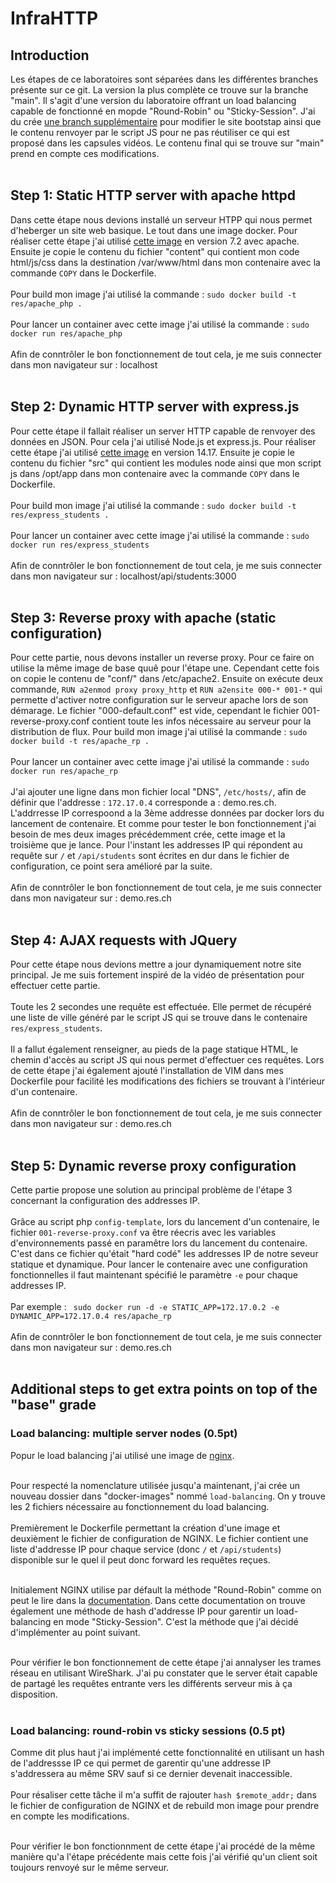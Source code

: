 # InfraHTTP

## Introduction
Les étapes de ce laboratoires sont séparées dans les différentes branches présente sur ce git. La version la plus complète ce trouve sur la branche "main". Il s'agit d'une version du laboratoire offrant un load balancing capable de fonctionné en mopde "Round-Robin" ou "Sticky-Session". J'ai du crée [une branch supplémentaire](https://github.com/g5b7w3/InfraHTTP/tree/fb-patch-to-match-requirement) pour modifier le site bootstap ainsi que le contenu renvoyer par le script JS pour ne pas réutiliser ce qui est proposé dans les capsules vidéos. Le contenu final qui se trouve sur "main" prend en compte ces modifications.</br></br>

## Step 1: Static HTTP server with apache httpd
Dans cette étape nous devions installé un serveur HTPP qui nous permet d'heberger un site web basique. Le tout dans une image docker.
Pour réaliser cette étape j'ai utilisé [cette image](https://hub.docker.com/_/php) en version 7.2 avec apache. Ensuite je copie le contenu du fichier "content" qui contient mon code html/js/css dans la destination /var/www/html dans mon contenaire avec la commande ```COPY``` dans le Dockerfile. </br></br>
Pour build mon image j'ai utilisé la commande : ```sudo docker build -t res/apache_php .```</br></br>
Pour lancer un container avec cette image j'ai utilisé la commande : ```sudo docker run res/apache_php```</br></br>
Afin de conntrôler le bon fonctionnement de tout cela, je me suis connecter dans mon navigateur sur : localhost</br></br>


## Step 2: Dynamic HTTP server with express.js
Pour cette étape il fallait réaliser un server HTTP capable de renvoyer des données en JSON. Pour cela j'ai utilisé Node.js et express.js. Pour réaliser cette étape j'ai utilisé [cette image](https://hub.docker.com/_/node) en version 14.17. Ensuite je copie le contenu du fichier "src" qui contient les modules node ainsi que mon script js dans /opt/app dans mon contenaire avec la commande ```COPY``` dans le Dockerfile.</br> </br>
Pour build mon image j'ai utilisé la commande : ```sudo docker build -t res/express_students .```</br></br>
Pour lancer un container avec cette image j'ai utilisé la commande : ```sudo docker run res/express_students```</br></br>
Afin de conntrôler le bon fonctionnement de tout cela, je me suis connecter dans mon navigateur sur : localhost/api/students:3000</br></br>

## Step 3: Reverse proxy with apache (static configuration)
Pour cette partie, nous devons installer un reverse proxy. Pour ce faire on utilise la même image de base quuê pour l'étape une. Cependant cette fois on copie le contenu de "conf/" dans /etc/apache2. Ensuite on exécute deux commande, ```RUN a2enmod proxy proxy_http``` et ```RUN a2ensite 000-* 001-*``` qui permette d'activer notre configuration sur le serveur apache lors de son démarage. Le fichier "000-default.conf" est vide, cependant le fichier 001-reverse-proxy.conf contient toute les infos nécessaire au serveur pour la distribution de flux. 
Pour build mon image j'ai utilisé la commande : ```sudo docker build -t res/apache_rp .```</br></br>
Pour lancer un container avec cette image j'ai utilisé la commande : ```sudo docker run res/apache_rp```</br></br>
J'ai ajouter une ligne dans mon fichier local "DNS", ```/etc/hosts/```, afin de définir que l'addresse : ```172.17.0.4``` corresponde a : demo.res.ch. L'addrresse IP correspoond a la 3ème addresse données par docker lors du lancement de contenaire. Et comme pour tester le bon fonctionnement j'ai besoin de mes deux images précédemment crée, cette image et la troisième que je lance. Pour l'instant les addresses IP qui répondent au requête sur ```/``` et ```/api/students``` sont écrites en dur dans le fichier de configuration, ce point sera amélioré par la suite.</br></br>
Afin de conntrôler le bon fonctionnement de tout cela, je me suis connecter dans mon navigateur sur : demo.res.ch</br></br>

## Step 4: AJAX requests with JQuery
Pour cette étape nous devions mettre a jour dynamiquement notre site principal. Je me suis fortement inspiré de la vidéo de présentation pour effectuer cette partie. 
</br></br>
Toute les 2 secondes une requête est effectuée. Elle permet de récupéré une liste de ville généré par le script JS qui se trouve dans le contenaire ```res/express_students```.</br></br>
Il a fallut également renseigner, au pieds de la page statique HTML, le chemin d'accès au script JS qui nous permet d'effectuer ces requêtes. Lors de cette étape j'ai également ajouté l'installation de VIM dans mes Dockerfile pour facilité les modifications des fichiers se trouvant à l'intérieur d'un contenaire.</br></br>
Afin de conntrôler le bon fonctionnement de tout cela, je me suis connecter dans mon navigateur sur : demo.res.ch</br></br>

## Step 5: Dynamic reverse proxy configuration
Cette partie propose une solution au principal problème de l'étape 3 concernant la configuration des addresses IP. 
</br></br>
Grâce au script php ```config-template```, lors du lancement d'un contenaire, le fichier ```001-reverse-proxy.conf``` va être réecris avec les variables d'environnements passé en paramêtre lors du lancement du contenaire. C'est dans ce fichier qu'était "hard codé" les addresses IP de notre seveur statique et dynamique. Pour lancer le contenaire avec une configuration fonctionnelles il faut maintenant spécifié  le paramètre ```-e``` pour chaque addresses IP. 
</br></br>
Par exemple : ``` sudo docker run -d -e STATIC_APP=172.17.0.2 -e DYNAMIC_APP=172.17.0.4 res/apache_rp``` </br></br>
Afin de conntrôler le bon fonctionnement de tout cela, je me suis connecter dans mon navigateur sur : demo.res.ch</br></br>

## Additional steps to get extra points on top of the "base" grade
### Load balancing: multiple server nodes (0.5pt)
Popur le load balancing j'ai utilisé une image de [nginx](https://hub.docker.com/_/nginx). </br></br>

Pour respecté la nomenclature utilisée jusqu'a maintenant, j'ai crée un nouveau dossier dans "docker-images" nommé ```load-balancing```. On y trouve les 2 fichiers nécessaire au fonctionnement du load balancing. </br></br>
Premièrement le Dockerfile permettant la création d'une image et deuxièment le fichier de configuration de NGINX. Le fichier contient une liste d'addresse IP pour chaque service (donc ```/``` et ```/api/students```) disponible sur le quel il peut donc forward les requêtes reçues. </br></br>

Initialement NGINX utilise par défault la méthode "Round-Robin" comme on peut le lire dans la [documentation](https://docs.nginx.com/nginx/admin-guide/load-balancer/http-load-balancer/#method). Dans cette documentation on trouve également une méthode de hash d'addresse IP pour garentir un load-balancing en mode "Sticky-Session". C'est la méthode que j'ai décidé d'implémenter au point suivant.</br></br>

Pour vérifier le bon fonctionnement de cette étape j'ai annalyser les trames réseau en utilisant WireShark. J'ai pu constater que le server était capable de partagé les requêtes entrante vers les différents serveur mis à ça disposition. </br></br>

### Load balancing: round-robin vs sticky sessions (0.5 pt)
Comme dit plus haut j'ai implémenté cette fonctionnalité en utilisant un hash de l'addressse IP ce qui permet de garentir qu'une addresse IP s'addressera au même SRV sauf si ce dernier devenait inaccessible. </br></br>
Pour résaliser cette tâche il m'a suffit de rajouter ```hash $remote_addr;``` dans le fichier de configuration de NGINX et de rebuild mon image pour prendre en compte les modifications.</br></br>

Pour vérifier le bon fonctionnment de cette étape j'ai procédé de la même manière qu'a l'étape précédente mais cette fois j'ai vérifié qu'un client soit toujours renvoyé sur le même serveur.

